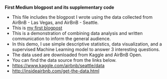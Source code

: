 
**First Medium blogpost and its supplementary code**
- This file includes the blogpost I wrote using the data collected from AirBnB - Las Vegas, and AirBnB - Seattle.
- This is [my first blogpost](https://medium.com/@reneeshiyanliu/a-naive-sleuth-on-airbnbs-cheapest-secret-weapon-user-reviews-d04f8d43555b)
- This is a demonstration of combining data analysis and written communication to inform the general audience.
- In this demo, I use simple descriptive statistics, data visualization, and a supervised Machine Learning model to answer 3 interesting questions.
- The data used are downloaded from Kaggle and AirBnB Open.
- You can find the data source from the links below.
- https://www.kaggle.com/airbnb/seattle/data
- http://insideairbnb.com/get-the-data.html


